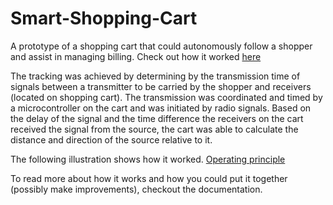 # Smart-Shopping-Cart
A prototype of a shopping cart that could autonomously follow a shopper and assist in managing billing.
Check out how it worked [here](https://drive.google.com/file/d/1N2eWWQR136eBMysrpxHwYjHMJS-YMWWp/view?usp=sharing)

The tracking was achieved by determining by the transmission time of signals between a transmitter to be carried by the shopper and receivers (located on shopping cart). The transmission was coordinated and timed by a microcontroller on the cart and was initiated by radio signals.
Based on the delay of the signal and the time difference the receivers on the cart received the signal from the source, the cart was able to calculate the distance and direction of the source relative to it.

The following illustration shows how it worked.
[Operating principle](https://media.giphy.com/media/Ri2ruXjodQL7EWQUyn/giphy.gif)

To read more about how it works and how you could put it together (possibly make improvements), checkout the documentation.
